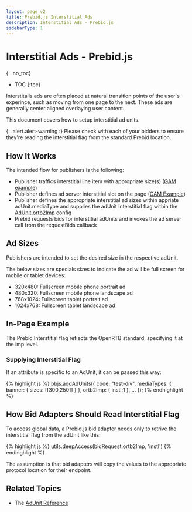 ```yaml
---
layout: page_v2
title: Prebid.js Interstitial Ads
description: Interstitial Ads - Prebid.js
sidebarType: 1
---
```


# Interstitial Ads - Prebid.js
{: .no_toc}

* TOC
{:toc}

Interstitails ads are often placed at natural transition points of the user's experince, such as moving from one page to the next. These ads are generally center aligned overlaying user content. 

This document covers how to setup interstitial ad units.

{: .alert.alert-warning :}
Please check with each of your bidders to ensure they're reading the interstitial flag from the standard Prebid location.


## How It Works

The intended flow for publishers is the following:
- Publisher traffics interstitial line item with appropriate size(s) ([GAM example](https://support.google.com/admanager/answer/9840201?hl=en))
- Publisher defines ad server interstitial slot on the page ([GAM Example](https://developers.google.com/publisher-tag/samples/display-web-interstitial-ad))
- Publisher defines the appropriate interstitial ad sizes within appriate adUnit.mediaType and supplies the adUnit Interstitial flag within the [AdUnit.ortb2Imp](/dev-docs/adunit-reference.html#adUnit-interstitial-example) config
- Prebid requests bids for interstitial adUnits and invokes the ad server call from the requestBids callback

## Ad Sizes
Publishers are intended to set the desired size in the respective adUnit. 

The below sizes are specials sizes to indicate the ad will be full screen for mobile or tablet devices:
- 320x480: Fullscreen mobile phone portrait ad
- 480x320: Fullscreen mobile phone landscape ad 
- 768x1024: Fullscreen tablet portrait ad
- 1024x768: Fullscreen tablet landscape ad

## In-Page Example

The Prebid Interstitial flag reflects the OpenRTB standard, specifying it at the imp level.


### Supplying Interstitial Flag

If an attribute is specific to an AdUnit, it can be passed this way:

{% highlight js %}
pbjs.addAdUnits({
    code: "test-div",
    mediaTypes: {
        banner: {
            sizes: [[300,250]]
        }
    },
    ortb2Imp: {
        instl:1
    },
    ...
});
{% endhighlight %}



## How Bid Adapters Should Read Interstitial Flag

To access global data, a Prebid.js bid adapter needs only to retrive the interstitial flag from the adUnit like this:

{% highlight js %}
utils.deepAccess(bidRequest.ortb2Imp, 'instl')
{% endhighlight %}


The assumption is that bid adapters will copy the values to the appropriate protocol location for their endpoint.

## Related Topics

- The [AdUnit Reference](/dev-docs/adunit-reference.html)
